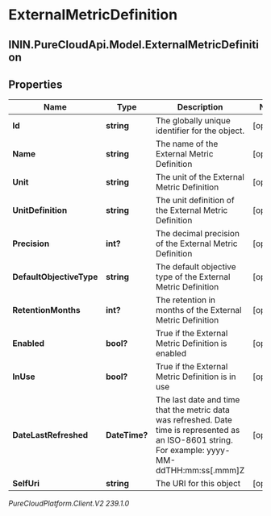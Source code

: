 # ExternalMetricDefinition

## ININ.PureCloudApi.Model.ExternalMetricDefinition

## Properties

|Name | Type | Description | Notes|
|------------ | ------------- | ------------- | -------------|
| **Id** | **string** | The globally unique identifier for the object. | [optional] |
| **Name** | **string** | The name of the External Metric Definition | [optional] |
| **Unit** | **string** | The unit of the External Metric Definition | [optional] |
| **UnitDefinition** | **string** | The unit definition of the External Metric Definition | [optional] |
| **Precision** | **int?** | The decimal precision of the External Metric Definition | [optional] |
| **DefaultObjectiveType** | **string** | The default objective type of the External Metric Definition | [optional] |
| **RetentionMonths** | **int?** | The retention in months of the External Metric Definition | [optional] |
| **Enabled** | **bool?** | True if the External Metric Definition is enabled | [optional] |
| **InUse** | **bool?** | True if the External Metric Definition is in use | [optional] |
| **DateLastRefreshed** | **DateTime?** | The last date and time that the metric data was refreshed. Date time is represented as an ISO-8601 string. For example: yyyy-MM-ddTHH:mm:ss[.mmm]Z | [optional] |
| **SelfUri** | **string** | The URI for this object | [optional] |



_PureCloudPlatform.Client.V2 239.1.0_

